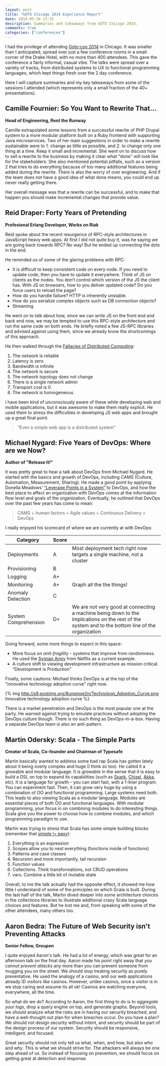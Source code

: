 ```yaml
---
layout: post
title: "GOTO Chicago 2014 Experience Report"
date: 2014-05-26 13:31
description: Summaries and takeaways from GOTO Chicago 2014.
comments: true
categories: ["conferences"]
---
```


I had the privilege of attending [Goto;con 2014](http://gotocon.com/chicago-2014/) in Chicago. It was smaller than I anticipated, spread over just a few conference rooms in a small corner of the Drake Hotel, with no more than 400 attendees. This gave the conference a fairly informal, casual vibe. The talks were spread over a variety of tracks, from distributed systems to UX to functional programming languages, which kept things fresh over the 2 day conference.

Here I will capture summaries and my key takeaways from some of the sessions I attended (which represents only a small fraction of the 40+ presentations).

<!-- more -->


Camille Fournier: So You Want to Rewrite That…
----------------------------
**Head of Engineering, Rent the Runway**

Camille extrapolated some lessons from a successful rewrite of PHP Drupal system to a more modular platform built on a Ruby frontend with supporting Java microservices. Two of her main suggestions in order to make a rewrite sustainable were to 1. change as little as possible, and 2. to change only one thing at a time. Keep it small and incremental. She went on to discuss how to sell a rewrite to the business by making it clear what "done" will look like for the stakeholders. She also mentioned potential pitfalls, such as a version 2 that tries to do everything because of too many additional features being added during the rewrite. There is also the worry of over engineering. And if the team does not have a good idea of what done means, you could end up never really getting there.

Her overall message was that a rewrite can be successful, and to make that happen you should make incremental changes that provide value.

Reid Draper: Forty Years of Pretending
----------------------------
**Profesional Erlang Developer, Works on Riak**

Reid spoke about the recent resurgence of RPC-style architectures in JavaScript heavy web apps. At first I did not quite buy it, was he saying we are going back towards RPC? No way! But he ended up connecting the dots in the end.

He reminded us of some of the glaring problems with RPC:

- It is difficult to keep consistent code on every node. If you need to update code, then you have to update it everywhere. Think of JS on clients as the nodes. You don’t control which version of the JS the client has. With JS on browsers, how to you deliver updated code? Do you force users to reload the page?
- How do you handle failure? HTTP is inherently unstable.
- How do you serialize complex objects such as DB connection objects?
- Streaming

He went on to talk about how, since we can write JS on the front end and back end now, we may be tempted to use this RPC-style architecture and run the same code on both ends. He briefly noted a few JS-RPC libraries and advised against using them, since we already know the shortcomings of this approach.

He then walked through the [Fallacies of Distributed Computing](http://en.wikipedia.org/wiki/Fallacies_of_Distributed_Computing):

1. The network is reliable
2. Latency is zero
3. Bandwidth is infinite
4. The network is secure
5. The network topology does not change
6. There is a single network admin
7. Transport cost is 0
8. The network is homogeneous

I have been kind of unconsciously aware of these while developing web and mobile applications, but it was awesome to make them really explicit. He used them to stress the difficulties in developing JS web apps and brought up a great final point.
> “Even a simple web app is a distributed system”


Michael Nygard: Five Years of DevOps: Where are we Now?
--------------------------
**Author of "Release It!"**

It was pretty great to hear a talk about DevOps from Michael Nygard. He started with the basics and growth of DevOps, including CAMS (Culture, Automation, Measurement, Sharing). He made a good point by applying Donella Meadows' [“Leverage Points in a System”](http://www.donellameadows.org/archives/leverage-points-places-to-intervene-in-a-system/) to DevOps, and how the best place to affect an organization with DevOps comes at the information flow level and goals of the organization. Eventually, he outlined that DevOps over the past few years has come to mean:

>CAMS + human factors + Agile values + Continuous Delivery = DevOps

I really enjoyed his scorecard of where we are currently at with DevOps:

<table>
  <thead>
    <tr>
      <th>Category</th><th>Score</th><th></th>
    </tr>
  </thead>
  <tbody>
    <tr>
      <td>Deployments</td><td>A</td><td>Most deployment tech right now targets a single machine, not a cluster</td>
    </tr>
    <tr>
      <td>Provisioning</td><td>B</td><td></td>
    </tr>
    <tr>
      <td>Logging</td><td>A+</td><td></td>
    </tr>
    <tr>
      <td>Monitoring</td><td>A+</td><td>Graph all the the things!</td>
    </tr>
    <tr>
      <td>Anomaly Detection</td><td>C</td><td></td>
    </tr>
    <tr>
      <td>System Comprehension</td><td>D+</td><td>We are not very good at connecting a machine being down to the implications on the rest of the system and to the bottom line of the organization</td>
    </tr>
  </tbody>
</table>

Going forward, some more things to expect in this space:

* More focus on *anti-fragility* - systems that improve from randomness. He used the [Symian Army](https://github.com/Netflix/SimianArmy) from Netflix as a current example.
* A culture shift to viewing development infrastructure as mission critical. “Development is Production”

Finally, some cautions:
Michael thinks DevOps is at the top of the "innovative technology adoption curve" right now.

{% img http://s9.postimg.org/8unpmxe2n/Technology_Adoption_Curve.png Innovative technology adoption curve %}

There is a market penetration and DevOps is the most popular one at the party. He warned against trying to emulate practices without adopting the DevOps culture though. There is no such thing as DevOps-in-a-box. Having a separate DevOps team is also an anti-pattern.


Martin Odersky: Scala - The Simple Parts
---------------------
**Creator of Scala, Co-founder and Chairman of Typesafe**

Martin basically wanted to address some bad rap Scala has gotten lately about it being overly complex and huge (I think so too). He called it a growable and modular language. It is growable in the sense that it is easy to build a DSL on top to expand its capabilities (such as [Spark](http://spark.apache.org/), [Chisel](https://chisel.eecs.berkeley.edu/), [Akka](http://akka.io/), etc). It is a language for growth - you can start fast, with a 1-liner program. You can experiment fast. Then, it can grow very huge by using a combination of OO and functional programming. Large systems need both. This leads to also viewing Scala as a modular language. Modules are essential pieces of both OO and functional languages. With modular programming, your focus in on combining modules to do interesting things. Scala give you the power to choose how to combine modules, and which programming paradigm to use.

Martin was trying to stress that Scala has some simple building blocks (remember that [simple != easy](http://www.infoq.com/presentations/Simple-Made-Easy)):

1. Everything is an expression
2. Scopes allow you to nest everything (functions inside of functions)
3. Patterns and case classes
4. Recursion and more importantly, tail recursion
5. Function values
6. Collections. Think transformations, not CRUD operations
7. vars. Combine a little bit of mutable state

Overall, to me the talk actually had the opposite effect, it showed me how little I understand of some of the principles on which Scala is built. During the last half of the talk, Martin dived deeper into some architecture choices in the collections libraries to illustrate additional crazy Scala language choices and features. But he lost me and, from speaking with some of the other attendees, many others too.

Aaron Bedra: The Future of Web Security isn't Preventing Attacks
----------------------
**Senior Fellow, Groupon**

I quite enjoyed Aaron's talk. He had a lot of energy, which was great for an afternoon talk on the final day. Aaron made his point right away that *you cannot prevent attacks* any more than you can prevent someone from mugging you on the street. We should stop treating security as purely preventative. He used the analogy of a casino, and our web applications already ID visitors like casinos. However, unlike casinos, once a visitor is in we stop caring and assume its all ok! Casinos are watching everyone, everywhere, all the time.

So what do we do? According to Aaron, the first thing to do is to *aggregate your logs*, drop a query engine on top, and generate graphs. Beyond tools, we should analyze what the risks are in having our security breached, and have a well-thought out plan for when breaches occur. Do you have a plan? We should not design security without intent, and security should be part of the design process of our system. Security should be responsive, intelligent, and focused.

Great security should not only tell us what, when, and how, but also *who* and *why*. This is what we should strive for. The attackers will always be one step ahead of us. So instead of focusing on prevention, we should focus on getting great at detection and response.
